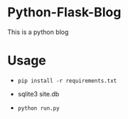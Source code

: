 # Python-Flask-Blog
This is a python blog
# Usage
* `pip install -r requirements.txt`

* sqlite3 site.db

* `python run.py`
